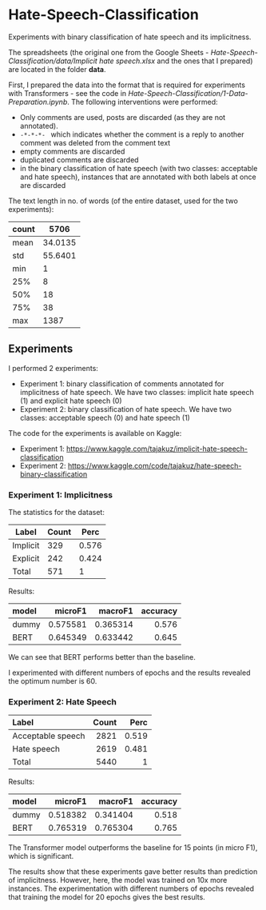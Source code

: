 # Hate-Speech-Classification
 Experiments with binary classification of hate speech and its implicitness.

The spreadsheets (the original one from the Google Sheets - *Hate-Speech-Classification/data/Implicit hate speech.xlsx* and the ones that I prepared) are located in the folder **data**.

First, I prepared the data into the format that is required for experiments with Transformers - see the code in *Hate-Speech-Classification/1-Data-Preparation.ipynb*. The following interventions were performed:
* Only comments are used, posts are discarded (as they are not annotated).
* `-*-*-*- ` which indicates whether the comment is a reply to another comment was deleted from the comment text
* empty comments are discarded
* duplicated comments are discarded
* in the binary classification of hate speech (with two classes: acceptable and hate speech), instances that are annotated with both labels at once are discarded

The text length in no. of words (of the entire dataset, used for the two experiments):


| count |     5706      |
|-----|-----|
| mean  |       34.0135 |
| std   |       55.6401 |
| min   |        1      |
| 25%   |        8      |
| 50%   |       18      |
| 75%   |       38      |
| max   |     1387      |

## Experiments

I performed 2 experiments:
* Experiment 1: binary classification of comments annotated for implicitness of hate speech. We have two classes: implicit hate speech (1) and explicit hate speech (0)
* Experiment 2: binary classification of hate speech. We have two classes: acceptable speech (0) and hate speech (1)

The code for the experiments is available on Kaggle:

* Experiment 1: https://www.kaggle.com/tajakuz/implicit-hate-speech-classification
* Experiment 2: https://www.kaggle.com/code/tajakuz/hate-speech-binary-classification

### Experiment 1: Implicitness

The statistics for the dataset:

|Label|Count|Perc|
|-----|-----|-----|
| Implicit | 329 |0.576|
| Explicit | 242 |0.424|
| Total | 571 |1|

Results:

| model   |   microF1 |   macroF1 |   accuracy |
|:--------|----------:|----------:|-----------:|
| dummy   |  0.575581 |  0.365314 |      0.576 |
| BERT    |  0.645349 |  0.633442 |      0.645 |

We can see that BERT performs better than the baseline.

I experimented with different numbers of epochs and the results revealed the optimum number is 60.

### Experiment 2: Hate Speech

|Label|Count|Perc|
|:------------------|---------------------:|---------------------:|
| Acceptable speech |                 2821 |0.519|
| Hate speech       |                 2619 |0.481|
| Total | 5440 |1|

Results:

| model   |   microF1 |   macroF1 |   accuracy |
|:--------|----------:|----------:|-----------:|
| dummy   |  0.518382 |  0.341404 |      0.518 |
| BERT    |  0.765319 |  0.765304 |      0.765 |

The Transformer model outperforms the baseline for 15 points (in micro F1), which is significant.

The results show that these experiments gave better results than prediction of implicitness. However, here, the model was trained on 10x more instances. The experimentation with different numbers of epochs revealed that training the model for 20 epochs gives the best results.